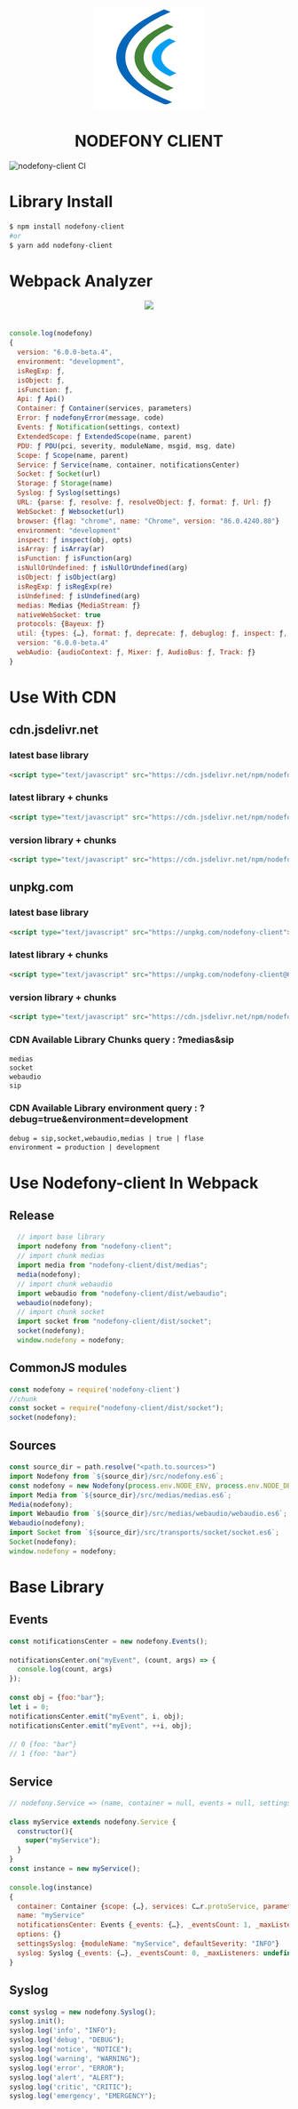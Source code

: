 
<p align="center">
  <img src="https://github.com/nodefony/nodefony/raw/master/src/nodefony/bundles/framework-bundle/Resources/public/images/nodefony-logo.png"><br>
</p>
<h1 align="center">NODEFONY CLIENT</h1>

![nodefony-client CI](https://github.com/nodefony/nodefony-client/workflows/nodefony-client%20CI/badge.svg?branch=main)

# Library Install
```bash
$ npm install nodefony-client
#or
$ yarn add nodefony-client
```

# Webpack Analyzer

<p align="center">
  <img src="https://github.com/nodefony/nodefony-client/raw/main/tools/img/webpack.png">
</p>

```js

console.log(nodefony)
{
  version: "6.0.0-beta.4",
  environment: "development",
  isRegExp: ƒ,
  isObject: ƒ,
  isFunction: ƒ,
  Api: ƒ Api()
  Container: ƒ Container(services, parameters)
  Error: ƒ nodefonyError(message, code)
  Events: ƒ Notification(settings, context)
  ExtendedScope: ƒ ExtendedScope(name, parent)
  PDU: ƒ PDU(pci, severity, moduleName, msgid, msg, date)
  Scope: ƒ Scope(name, parent)
  Service: ƒ Service(name, container, notificationsCenter)
  Socket: ƒ Socket(url)
  Storage: ƒ Storage(name)
  Syslog: ƒ Syslog(settings)
  URL: {parse: ƒ, resolve: ƒ, resolveObject: ƒ, format: ƒ, Url: ƒ}
  WebSocket: ƒ Websocket(url)
  browser: {flag: "chrome", name: "Chrome", version: "86.0.4240.80"}
  environment: "development"
  inspect: ƒ inspect(obj, opts)
  isArray: ƒ isArray(ar)
  isFunction: ƒ isFunction(arg)
  isNullOrUndefined: ƒ isNullOrUndefined(arg)
  isObject: ƒ isObject(arg)
  isRegExp: ƒ isRegExp(re)
  isUndefined: ƒ isUndefined(arg)
  medias: Medias {MediaStream: ƒ}
  nativeWebSocket: true
  protocols: {Bayeux: ƒ}
  util: {types: {…}, format: ƒ, deprecate: ƒ, debuglog: ƒ, inspect: ƒ, …}
  version: "6.0.0-beta.4"
  webAudio: {audioContext: ƒ, Mixer: ƒ, AudioBus: ƒ, Track: ƒ}  
}
```

# Use With CDN
## cdn.jsdelivr.net

### latest base library
```html
<script type="text/javascript" src="https://cdn.jsdelivr.net/npm/nodefony-client"></script>
```
### latest library + chunks
```html
<script type="text/javascript" src="https://cdn.jsdelivr.net/npm/nodefony-client/dist/nodefony.js?medias=true&socket=true"></script>
```
### version library + chunks
```html
<script type="text/javascript" src="https://cdn.jsdelivr.net/npm/nodefony-client@6.0.0/dist/nodefony.js?medias=true&socket=true"></script>
```

## unpkg.com

### latest base library
```html
<script type="text/javascript" src="https://unpkg.com/nodefony-client"></script>
```
### latest library + chunks
```html
<script type="text/javascript" src="https://unpkg.com/nodefony-client@6.0.0/dist/nodefony.js?medias=true&socket=true"></script>
```
### version library + chunks
```html
<script type="text/javascript" src="https://cdn.jsdelivr.net/npm/nodefony-client@6.0.0/dist/nodefony.js?medias=true&socket=true"></script>
```

### CDN Available Library Chunks query : ?medias&sip
```  
medias
socket
webaudio
sip
```
### CDN Available Library environment query : ?debug=true&environment=development
```  
debug = sip,socket,webaudio,medias | true | flase
environment = production | development
```

# Use Nodefony-client In Webpack
##  Release
```js
  // import base library
  import nodefony from "nodefony-client";
  // import chunk medias
  import media from "nodefony-client/dist/medias";
  media(nodefony);
  // import chunk webaudio
  import webaudio from "nodefony-client/dist/webaudio";
  webaudio(nodefony);
  // import chunk socket
  import socket from "nodefony-client/dist/socket";
  socket(nodefony);
  window.nodefony = nodefony;
```

## CommonJS modules
```js
const nodefony = require('nodefony-client')
//chunk
const socket = require("nodefony-client/dist/socket");
socket(nodefony);
```

## Sources
```js
const source_dir = path.resolve("<path.to.sources>")
import Nodefony from `${source_dir}/src/nodefony.es6`;
const nodefony = new Nodefony(process.env.NODE_ENV, process.env.NODE_DEBUG);
import Media from `${source_dir}/src/medias/medias.es6`;
Media(nodefony);
import Webaudio from `${source_dir}/src/medias/webaudio/webaudio.es6`;
Webaudio(nodefony);
import Socket from `${source_dir}/src/transports/socket/socket.es6`;
Socket(nodefony);
window.nodefony = nodefony;
```

# Base Library
## Events
```js
const notificationsCenter = new nodefony.Events();

notificationsCenter.on("myEvent", (count, args) => {
  console.log(count, args)
});

const obj = {foo:"bar"};
let i = 0;
notificationsCenter.emit("myEvent", i, obj);
notificationsCenter.emit("myEvent", ++i, obj);

// 0 {foo: "bar"}
// 1 {foo: "bar"}
```

## Service
```js
// nodefony.Service => (name, container = null, events = null, settings = {})

class myService extends nodefony.Service {
  constructor(){
    super("myService");
  }
}
const instance = new myService();

console.log(instance)
{
  container: Container {scope: {…}, services: C…r.protoService, parameters: C…r.protoParameters, protoService: ƒ, protoParameters: ƒ}
  name: "myService"
  notificationsCenter: Events {_events: {…}, _eventsCount: 1, _maxListeners: 20}
  options: {}
  settingsSyslog: {moduleName: "myService", defaultSeverity: "INFO"}
  syslog: Syslog {_events: {…}, _eventsCount: 0, _maxListeners: undefined, settings: {…}, ringStack: Array(0), …}
}
```

## Syslog
```js
const syslog = new nodefony.Syslog();
syslog.init();
syslog.log('info', "INFO");
syslog.log('debug', "DEBUG");
syslog.log('notice', "NOTICE");
syslog.log('warning', "WARNING");
syslog.log('error', "ERROR");
syslog.log('alert', "ALERT");
syslog.log('critic', "CRITIC");
syslog.log('emergency', "EMERGENCY");

```

